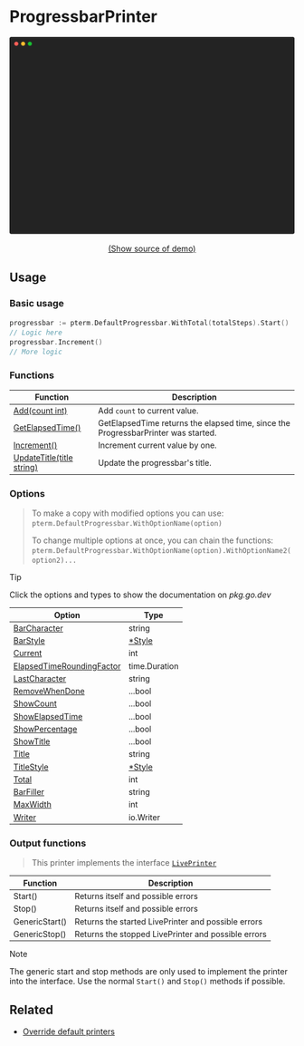 # ProgressbarPrinter

<!--
Replace all of the following strings with the current printer.
     progressbar Progressbar ProgressbarPrinter DefaultProgressbar
-->

![ProgressbarPrinter Example](https://raw.githubusercontent.com/pterm/pterm/master/_examples/progressbar/animation.svg)

<p align="center"><a href="https://github.com/forvitinn/pterm/blob/master/_examples/progressbar/main.go" target="_blank">(Show source of demo)</a></p>

## Usage

### Basic usage

```go
progressbar := pterm.DefaultProgressbar.WithTotal(totalSteps).Start()
// Logic here
progressbar.Increment()
// More logic
```

### Functions

| Function                                                                                              | Description                                                                        |
| ----------------------------------------------------------------------------------------------------- | ---------------------------------------------------------------------------------- |
| [Add(count int)](https://pkg.go.dev/github.com/forvitinn/pterm#ProgressbarPrinter.Add)                    | Add `count` to current value.                                                      |
| [GetElapsedTime()](https://pkg.go.dev/github.com/forvitinn/pterm#ProgressbarPrinter.GetElapsedTime)       | GetElapsedTime returns the elapsed time, since the ProgressbarPrinter was started. |
| [Increment()](https://pkg.go.dev/github.com/forvitinn/pterm#ProgressbarPrinter.Increment)                 | Increment current value by one.                                                    |
| [UpdateTitle(title string)](https://pkg.go.dev/github.com/forvitinn/pterm#ProgressbarPrinter.UpdateTitle) | Update the progressbar's title.                                                    |

### Options

> To make a copy with modified options you can use:
> `pterm.DefaultProgressbar.WithOptionName(option)`
>
> To change multiple options at once, you can chain the functions:
> `pterm.DefaultProgressbar.WithOptionName(option).WithOptionName2(option2)...`

> [!TIP]
> Click the options and types to show the documentation on _pkg.go.dev_

| Option                                                                                                                  | Type                                                       |
| ----------------------------------------------------------------------------------------------------------------------- | ---------------------------------------------------------- |
| [BarCharacter](https://pkg.go.dev/github.com/forvitinn/pterm#ProgressbarPrinter.WithBarCharacter)                           | string                                                     |
| [BarStyle](https://pkg.go.dev/github.com/forvitinn/pterm#ProgressbarPrinter.WithBarStyle)                                   | [\*Style](https://pkg.go.dev/github.com/forvitinn/pterm#Style) |
| [Current](https://pkg.go.dev/github.com/forvitinn/pterm#ProgressbarPrinter.WithCurrent)                                     | int                                                        |
| [ElapsedTimeRoundingFactor](https://pkg.go.dev/github.com/forvitinn/pterm#ProgressbarPrinter.WithElapsedTimeRoundingFactor) | time.Duration                                              |
| [LastCharacter](https://pkg.go.dev/github.com/forvitinn/pterm#ProgressbarPrinter.WithLastCharacter)                         | string                                                     |
| [RemoveWhenDone](https://pkg.go.dev/github.com/forvitinn/pterm#ProgressbarPrinter.WithRemoveWhenDone)                       | ...bool                                                    |
| [ShowCount](https://pkg.go.dev/github.com/forvitinn/pterm#ProgressbarPrinter.WithShowCount)                                 | ...bool                                                    |
| [ShowElapsedTime](https://pkg.go.dev/github.com/forvitinn/pterm#ProgressbarPrinter.WithShowElapsedTime)                     | ...bool                                                    |
| [ShowPercentage](https://pkg.go.dev/github.com/forvitinn/pterm#ProgressbarPrinter.WithShowPercentage)                       | ...bool                                                    |
| [ShowTitle](https://pkg.go.dev/github.com/forvitinn/pterm#ProgressbarPrinter.WithShowTitle)                                 | ...bool                                                    |
| [Title](https://pkg.go.dev/github.com/forvitinn/pterm#ProgressbarPrinter.WithTitle)                                         | string                                                     |
| [TitleStyle](https://pkg.go.dev/github.com/forvitinn/pterm#ProgressbarPrinter.WithTitleStyle)                               | [\*Style](https://pkg.go.dev/github.com/forvitinn/pterm#Style) |
| [Total](https://pkg.go.dev/github.com/forvitinn/pterm#ProgressbarPrinter.WithTotal)                                         | int                                                        |
| [BarFiller](https://pkg.go.dev/github.com/forvitinn/pterm#ProgressbarPrinter.WithBarFiller)                                 | string                                                     |
| [MaxWidth](https://pkg.go.dev/github.com/forvitinn/pterm#ProgressbarPrinter.WithMaxWidth)                                   | int                                                        |
| [Writer](https://pkg.go.dev/github.com/forvitinn/pterm#ProgressbarPrinter.WithWriter)                                       | io.Writer                                                  |

### Output functions

> This printer implements the interface [`LivePrinter`](https://github.com/forvitinn/pterm/blob/master/interface_live_printer.go)

| Function       | Description                                         |
| -------------- | --------------------------------------------------- |
| Start()        | Returns itself and possible errors                  |
| Stop()         | Returns itself and possible errors                  |
| GenericStart() | Returns the started LivePrinter and possible errors |
| GenericStop()  | Returns the stopped LivePrinter and possible errors |

> [!NOTE]
> The generic start and stop methods are only used to implement the printer into the interface.
> Use the normal `Start()` and `Stop()` methods if possible.

## Related

- [Override default printers](docs/customizing/override-default-printer.md)
